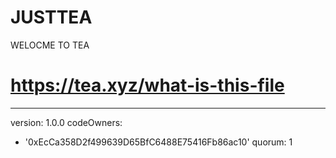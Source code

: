 # JUSTTEA
WELOCME TO TEA 
# https://tea.xyz/what-is-this-file
---
version: 1.0.0
codeOwners:
  - '0xEcCa358D2f499639D65BfC6488E75416Fb86ac10'
quorum: 1
